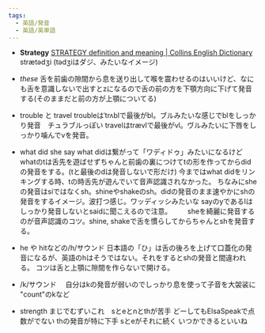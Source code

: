 ```yaml
---
tags:
  - 英語/発音
  - 英語/英単語
---
```

- **Strategy**
  [STRATEGY definition and meaning | Collins English Dictionary](https://www.collinsdictionary.com/dictionary/english/strategy)
  strætədʒi (tədʒiはダジ、みたいなイメージ)
- *these* 舌を前歯の隙間から息を送り出して喉を震わせるのはいいけど、なにも舌を意識しないで出すとzになるので舌の前の方を下顎方向に下げて発音する(そのままだと前の方が上顎についてる)

- trouble と travel
  troubleはˈtrʌblで最後がbl。ブルみたいな感じでblをしっかり発音　チュラブルっぽい
  travelはtrævlで最後がvl。ヴルみたいに下唇をしっかり噛んでvを発音。

- what did she say
	what didは繋がって「ワディドゥ」みたいになるけどwhatのtは舌先を遊ばせずちゃんと前歯の裏につけてtの形を作ってからdidの発音をする。(tと最後のdは発音しないで形だけ) 今まではwhat didをリンキングする時、tの時舌先が遊んでいて音声認識されなかった。
	ちなみにsheの発音はsiではなくsh。shineやshakeのsh。didの発音のまま速やかにshの発音をするイメージ。波打つ感じ。ワッディッシみたいな sayのyであるIはしっかり発音しないとsaidに聞こえるので注意。
　　sheを綺麗に発音するのが音声認識のコツ。shine, shakeで舌を慣らしてからちゃんとshを発音する。

- he や hitなどの/h/サウンド
	日本語の「ひ」は舌の後ろを上げて口蓋化の発音になるが、英語のhはそうではない。それをするとshの発音と間違われる。
	コツは舌と上顎に隙間を作らないで開ける。
- /k/サウンド
　自分はkの発音が弱いのでしっかり息を使って子音を大袈裟に "count"のkなど
 - strength
	 まじでむずいこれ　sとeとnとthが苦手
	 どーしてもElsaSpeakで点数がでない thの発音が特に下手 sとeがそれに続く
	 いつかできるといいね
	